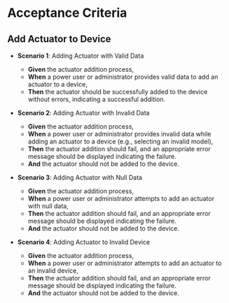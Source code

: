 # Acceptance Criteria

## Add Actuator to Device

- **Scenario 1**: Adding Actuator with Valid Data
    - **Given** the actuator addition process,
    - **When** a power user or administrator provides valid data to add an actuator to a device,
    - **Then** the actuator should be successfully added to the device without errors, indicating a successful addition.

- **Scenario 2**: Adding Actuator with Invalid Data
    - **Given** the actuator addition process,
    - **When** a power user or administrator provides invalid data while adding an actuator to a device (e.g., selecting
      an invalid model),
    - **Then** the actuator addition should fail, and an appropriate error message should be displayed indicating the
      failure.
    - **And** the actuator should not be added to the device.

- **Scenario 3**: Adding Actuator with Null Data
    - **Given** the actuator addition process,
    - **When** a power user or administrator attempts to add an actuator with null data,
    - **Then** the actuator addition should fail, and an appropriate error message should be displayed indicating the
      failure.
    - **And** the actuator should not be added to the device.

- **Scenario 4**: Adding Actuator to Invalid Device
    - **Given** the actuator addition process,
    - **When** a power user or administrator attempts to add an actuator to an invalid device,
    - **Then** the actuator addition should fail, and an appropriate error message should be displayed indicating the
      failure.
    - **And** the actuator should not be added to the device.



